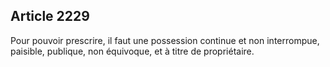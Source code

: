 Article 2229
----
Pour pouvoir prescrire, il faut une possession continue et non interrompue,
paisible, publique, non équivoque, et à titre de propriétaire.
